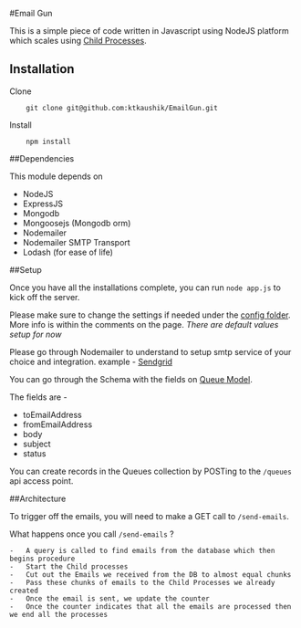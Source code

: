 #Email Gun

This is a simple piece of code written in Javascript using NodeJS platform which scales using [Child Processes](http://nodejs.org/api/child_process.html).

## Installation

Clone

```
	git clone git@github.com:ktkaushik/EmailGun.git
```

Install

```
	npm install
```

##Dependencies

This module depends on 

-	NodeJS
- 	ExpressJS
- 	Mongodb
-	Mongoosejs (Mongodb orm)
-	Nodemailer
-	Nodemailer SMTP Transport
-	Lodash (for ease of life)

##Setup

Once you have all the installations complete, you can run `node app.js` to kick off the server.

Please make sure to change the settings if needed under the [config folder](https://github.com/ktkaushik/EmailGun/tree/master/config). More info is within the comments on the page. *There are default values setup for now*

Please go through Nodemailer to understand to setup smtp service of your choice and integration. example - [Sendgrid](https://github.com/sendgrid/nodemailer-sendgrid-transport)

You can go through the Schema with the fields on [Queue Model](https://github.com/ktkaushik/EmailGun/blob/master/models/Queue.js#L13).

The fields are - 

-	toEmailAddress
-	fromEmailAddress
-	body
-	subject
- 	status

You can create records in the Queues collection by POSTing to the `/queues` api access point.

##Architecture

To trigger off the emails, you will need to make a GET call to `/send-emails`.

What happens once you call `/send-emails` ?

	-	A query is called to find emails from the database which then begins procedure
	- 	Start the Child processes
	- 	Cut out the Emails we received from the DB to almost equal chunks
	-	Pass these chunks of emails to the Child Processes we already created
	-	Once the email is sent, we update the counter
	- 	Once the counter indicates that all the emails are processed then we end all the processes

